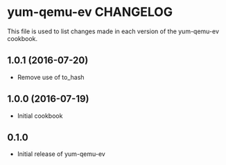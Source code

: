 yum-qemu-ev CHANGELOG
=====================
This file is used to list changes made in each version of the
yum-qemu-ev cookbook.

1.0.1 (2016-07-20)
------------------
- Remove use of to_hash

1.0.0 (2016-07-19)
------------------
- Initial cookbook

0.1.0
-----
- Initial release of yum-qemu-ev

